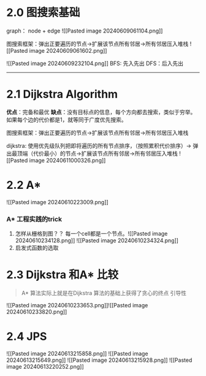 # 2.0 图搜索基础
 graph： node + edge
 ![[Pasted image 20240609061104.png]]
 
 图搜索框架：弹出正要遍历的节点->扩展该节点所有邻居->所有邻居压入堆栈
![[Pasted image 20240609061602.png]]
   
![[Pasted image 20240609232104.png]] 
BFS: 先入先出
DFS：后入先出

----
# 2.1 Dijkstra Algorithm
**优点**：完备和最优
**缺点**：没有目标点的信息，每个方向都去搜索，类似于穷举。如果每个边的代价都是1，就等同于广度优先搜索。

图搜索框架：弹出正要遍历的节点->扩展该节点所有邻居->所有邻居压入堆栈

dijkstra: 使用优先级队列把即将遍历的所有节点排序，（按照累积代价排序）->
弹出最顶端（代价最小）的节点->扩展该节点所有邻居->所有邻居压入堆栈
![[Pasted image 20240611000326.png]]

# 2.2 A* 
![[Pasted image 20240610223009.png]] 
### A* 工程实践的trick
1. 怎样从栅格到图？？
	每一个cell都是一个节点。![[Pasted image 20240610234128.png]]
	![[Pasted image 20240610234324.png]]
2. 启发式函数的选取

	

# 2.3 Dijkstra 和A* 比较

> A* 算法实际上就是在Dijkstra 算法的基础上获得了贪心的终点 引导性

![[Pasted image 20240610233653.png]]![[Pasted image 20240610233820.png]]

# 2.4 JPS
![[Pasted image 20240613215858.png]]
![[Pasted image 20240613215649.png]]
![[Pasted image 20240613215928.png]]
![[Pasted image 20240613220252.png]]